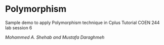 # Polymorphism
Sample demo to apply Polymorphism technique in Cplus
Tutorial COEN 244 lab session 6

*Mohammed A. Shehab and Mustafa Daraghmeh*

